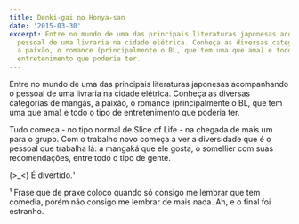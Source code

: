 ```yaml
---
title: Denki-gai no Honya-san
date: '2015-03-30'
excerpt: Entre no mundo de uma das principais literaturas japonesas acompanhando o
  pessoal de uma livraria na cidade elétrica. Conheça as diversas categorias de mangás,
  a paixão, o romance (principalmente o BL, que tem uma que ama) e todo o tipo de
  entretenimento que poderia ter.
---
```




Entre no mundo de uma das principais literaturas japonesas acompanhando
o pessoal de uma livraria na cidade elétrica. Conheça as diversas
categorias de mangás, a paixão, o romance (principalmente o BL, que tem
uma que ama) e todo o tipo de entretenimento que poderia ter.

Tudo começa - no tipo normal de Slice of Life - na chegada de mais um
para o grupo. Com o trabalho novo começa a ver a diversidade que é o
pessoal que trabalha lá: a mangaká que ele gosta, o somellier com suas
recomendações, entre todo o tipo de gente.

(&gt;\_&lt;) É divertido.¹

¹ Frase que de praxe coloco quando só consigo me lembrar que tem
comédia, porém não consigo me lembrar de mais nada. Ah, e o final foi
estranho.


